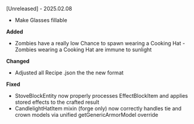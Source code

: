 [Unreleased] - 2025.02.08

* Make Glasses fillable

**Added**
* Zombies have a really low Chance to spawn wearing a Cooking Hat - Zombies wearing a Cooking Hat are immune to sunlight

**Changed**
* Adjusted all Recipe .json the the new format

**Fixed**
* StoveBlockEntity now properly processes EffectBlockItem and applies stored effects to the crafted result
* CandlelightHatItem mixin (forge only) now correctly handles tie and crown models via unified getGenericArmorModel override